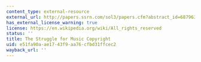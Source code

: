 ```yaml
---
content_type: external-resource
external_url: http://papers.ssrn.com/sol3/papers.cfm?abstract_id=687963
has_external_license_warning: true
license: https://en.wikipedia.org/wiki/All_rights_reserved
status: ''
title: The Struggle for Music Copyright
uid: e51fa90a-ae17-43f9-aa76-cfbd31ffcec2
wayback_url: ''
---
```

